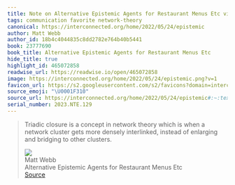 ```yaml
---
title: Note on Alternative Epistemic Agents for Restaurant Menus Etc via Matt Webb
tags: communication favorite network-theory
canonical: https://interconnected.org/home/2022/05/24/epistemic
author: Matt Webb
author_id: 18b4c4044835c8dd2782e764b40b5441
book: 23777690
book_title: Alternative Epistemic Agents for Restaurant Menus Etc
hide_title: true
highlight_id: 465072858
readwise_url: https://readwise.io/open/465072858
image: https://interconnected.org/home/2022/05/24/epistemic.png?v=1
favicon_url: https://s2.googleusercontent.com/s2/favicons?domain=interconnected.org
source_emoji: "\U0001F310"
source_url: https://interconnected.org/home/2022/05/24/epistemic#:~:text=Triadic%20closure%20is,to%20other%20clusters.
serial_number: 2023.NTE.129
---
```

> Triadic closure is a concept in network theory which is when a network cluster gets more densely interlinked, instead of enlarging and bridging to other clusters.
> <div class="quoteback-footer"><div class="quoteback-avatar"><img class="mini-favicon" src="https://s2.googleusercontent.com/s2/favicons?domain=interconnected.org"></div><div class="quoteback-metadata"><div class="metadata-inner"><span style="display:none">FROM:</span><div aria-label="Matt Webb" class="quoteback-author"> Matt Webb</div><div aria-label="Alternative Epistemic Agents for Restaurant Menus Etc" class="quoteback-title"> Alternative Epistemic Agents for Restaurant Menus Etc</div></div></div><div class="quoteback-backlink"><a target="_blank" aria-label="go to the full text of this quotation" rel="noopener" href="https://interconnected.org/home/2022/05/24/epistemic#:~:text=Triadic%20closure%20is,to%20other%20clusters." class="quoteback-arrow"> Source</a></div></div>